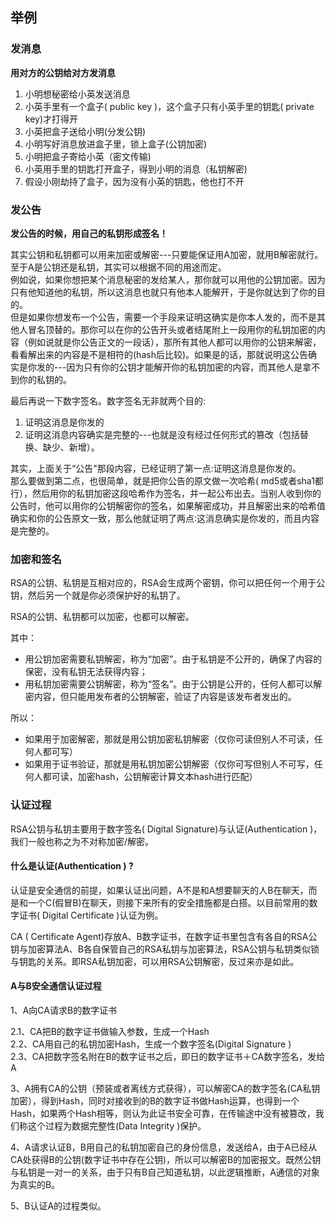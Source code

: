 ## 举例
### 发消息
**用对方的公钥给对方发消息**
1. 小明想秘密给小英发送消息
2. 小英手里有一个盒子( public key )，这个盒子只有小英手里的钥匙( private key)才打得开
3. 小英把盒子送给小明(分发公钥)
4. 小明写好消息放进盒子里，锁上盒子(公钥加密)
5. 小明把盒子寄给小英（密文传输)
6. 小英用手里的钥匙打开盒子，得到小明的消息（私钥解密)
7. 假设小刚劫持了盒子，因为没有小英的钥匙，他也打不开

### 发公告
**发公告的时候，用自己的私钥形成签名！**  

其实公钥和私钥都可以用来加密或解密---只要能保证用A加密，就用B解密就行。至于A是公钥还是私钥，其实可以根据不同的用途而定。  
例如说，如果你想把某个消息秘密的发给某人，那你就可以用他的公钥加密。因为只有他知道他的私钥，所以这消息也就只有他本人能解开，于是你就达到了你的目的。  
但是如果你想发布一个公告，需要一个手段来证明这确实是你本人发的，而不是其他人冒名顶替的。那你可以在你的公告开头或者结尾附上一段用你的私钥加密的内容（例如说就是你公告正文的一段话），那所有其他人都可以用你的公钥来解密，看看解出来的内容是不是相符的(hash后比较)。如果是的话，那就说明这公告确实是你发的---因为只有你的公钥才能解开你的私钥加密的内容，而其他人是拿不到你的私钥的。

最后再说一下数字签名。数字签名无非就两个目的:
1. 证明这消息是你发的
2. 证明这消息内容确实是完整的---也就是没有经过任何形式的篡改（包括替换、缺少、新增）。

其实，上面关于“公告"那段内容，已经证明了第一点:证明这消息是你发的。  
那么要做到第二点，也很简单，就是把你公告的原文做一次哈希( md5或者sha1都行），然后用你的私钥加密这段哈希作为签名，并一起公布出去。当别人收到你的公告时，他可以用你的公钥解密你的签名，如果解密成功，并且解密出来的哈希值确实和你的公告原文一致，那么他就证明了两点∶这消息确实是你发的，而且内容是完整的。

### 加密和签名
RSA的公钥、私钥是互相对应的，RSA会生成两个密钥，你可以把任何一个用于公钥，然后另一个就是你必须保护好的私钥了。

RSA的公钥、私钥都可以加密，也都可以解密。

其中：
- 用公钥加密需要私钥解密，称为“加密”。由于私钥是不公开的，确保了内容的保密，没有私钥无法获得内容；
- 用私钥加密需要公钥解密，称为“签名”。由于公钥是公开的，任何人都可以解密内容，但只能用发布者的公钥解密，验证了内容是该发布者发出的。  

所以：
- 如果用于加密解密，那就是用公钥加密私钥解密（仅你可读但别人不可读，任何人都可写）
- 如果用于证书验证，那就是用私钥加密公钥解密（仅你可写但别人不可写，任何人都可读，加密hash，公钥解密计算文本hash进行匹配）

### 认证过程
RSA公钥与私钥主要用于数字签名( Digital Signature)与认证(Authentication )，我们一般也称之为不对称加密/解密。

#### 什么是认证(Authentication ) ?
认证是安全通信的前提，如果认证出问题，A不是和A想要聊天的人B在聊天，而是和一个C(假冒B)在聊天，则接下来所有的安全措施都是白搭。以目前常用的数字证书( Digital Certificate )认证为例。

CA ( Certificate Agent)存放A、B数字证书，在数字证书里包含有各自的RSA公钥与加密算法A、B各自保管自己的RSA私钥与加密算法，RSA公钥与私钥类似锁与钥匙的关系。即RSA私钥加密，可以用RSA公钥解密，反过来亦是如此。

#### A与B安全通信认证过程

1、A向CA请求B的数字证书

2.1、CA把B的数字证书做输入参数，生成一个Hash  
2.2、CA用自己的私钥加密Hash，生成一个数字签名(Digital Signature )   
2.3、CA把数字签名附在B的数字证书之后，即日的数字证书＋CA数字签名，发给A  

3、A拥有CA的公钥（预装或者离线方式获得），可以解密CA的数字签名(CA私钥加密），得到Hash，同时对接收到的B的数字证书做Hash运算，也得到一个Hash，如果两个Hash相等，则认为此证书安全可靠，在传输途中没有被篡改，我们称这个过程为数据完整性(Data Integrity )保护。

4、A请求认证B，B用自己的私钥加密自己的身份信息，发送给A，由于A已经从CA处获得B的公钥(数字证书中存在公钥)，所以可以解密B的加密报文。既然公钥与私钥是一对一的关系，由于只有B自己知道私钥，以此逻辑推断，A通信的对象为真实的B。

5、B认证A的过程类似。
